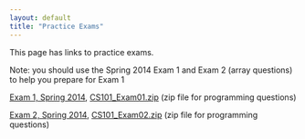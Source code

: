 ```yaml
---
layout: default
title: "Practice Exams"
---
```


This page has links to practice exams.

Note: you should use the Spring 2014 Exam 1 and Exam 2 (array questions) to help you prepare for Exam 1

[Exam 1, Spring 2014](cs101-spring2014-exam01.pdf), [CS101\_Exam01.zip](CS101_Exam01.zip) (zip file for programming questions)

[Exam 2, Spring 2014](cs101-spring2014-exam02.pdf), [CS101\_Exam02.zip](CS101_Exam02.zip) (zip file for programming questions)
